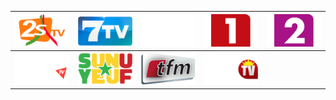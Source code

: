 | ![](https://raw.githubusercontent.com/RevGear/logo/master/Countries/SN/2STV.png) | ![](https://raw.githubusercontent.com/RevGear/logo/master/Countries/SN/7TV.png) | ![](https://raw.githubusercontent.com/RevGear/logo/master/Countries/SN/Africa7.png) | ![](https://raw.githubusercontent.com/RevGear/logo/master/Countries/SN/RTS1.png) | ![](https://raw.githubusercontent.com/RevGear/logo/master/Countries/SN/RTS2.png) | 
|:---:|:---:|:---:|:---:|:---:| 
| ![](https://raw.githubusercontent.com/RevGear/logo/master/Countries/SN/SenTV.png) | ![](https://raw.githubusercontent.com/RevGear/logo/master/Countries/SN/SunuYeuf.png) | ![](https://raw.githubusercontent.com/RevGear/logo/master/Countries/SN/TFM.png) | ![](https://raw.githubusercontent.com/RevGear/logo/master/Countries/SN/WalfTV.png)  | 

